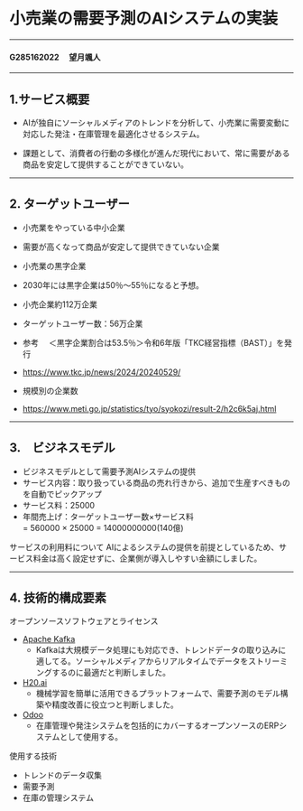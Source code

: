 # 小売業の需要予測のAIシステムの実装
----
#### G285162022 　望月颯人
----
## 1.サービス概要
- AIが独自にソーシャルメディアのトレンドを分析して、小売業に需要変動に対応した発注・在庫管理を最適化させるシステム。

- 課題として、消費者の行動の多様化が進んだ現代において、常に需要がある商品を安定して提供することができていない。

----
## 2. ターゲットユーザー
- 小売業をやっている中小企業
- 需要が高くなって商品が安定して提供できていない企業
- 小売業の黒字企業
- 2030年には黒字企業は50％〜55％になると予想。
- 小売企業約112万企業
- ターゲットユーザー数：56万企業

- 参考　
＜黒字企業割合は53.5％＞令和6年版「TKC経営指標（BAST）」を発行
- https://www.tkc.jp/news/2024/20240529/
- 規模別の企業数
- https://www.meti.go.jp/statistics/tyo/syokozi/result-2/h2c6k5aj.html

----
## 3.　ビジネスモデル
- ビジネスモデルとして需要予測AIシステムの提供   
- サービス内容：取り扱っている商品の売れ行きから、追加で生産すべきものを自動でピックアップ  
- サービス料：25000  
- 年間売上げ：ターゲットユーザー数×サービス料  
            = 560000 × 25000
            = 14000000000(140億)

サービスの利用料について
AIによるシステムの提供を前提としているため、サービス料金は高く設定せずに、企業側が導入しやすい金額にしました。

----
## 4. 技術的構成要素
オープンソースソフトウェアとライセンス

- [Apache Kafka](https://kafka.apache.org/)
    * Kafkaは大規模データ処理にも対応でき、トレンドデータの取り込みに適してる。ソーシャルメディアからリアルタイムでデータをストリーミングするのに最適だと判断しました。
- [H20.ai](https://h2o.ai/)
    * 機械学習を簡単に活用できるプラットフォームで、需要予測のモデル構築や精度改善に役立つと判断しました。
- [Odoo](https://www.odoo.com/ja_JP)
    * 在庫管理や発注システムを包括的にカバーするオープンソースのERPシステムとして使用する。

使用する技術
- トレンドのデータ収集
- 需要予測
- 在庫の管理システム
